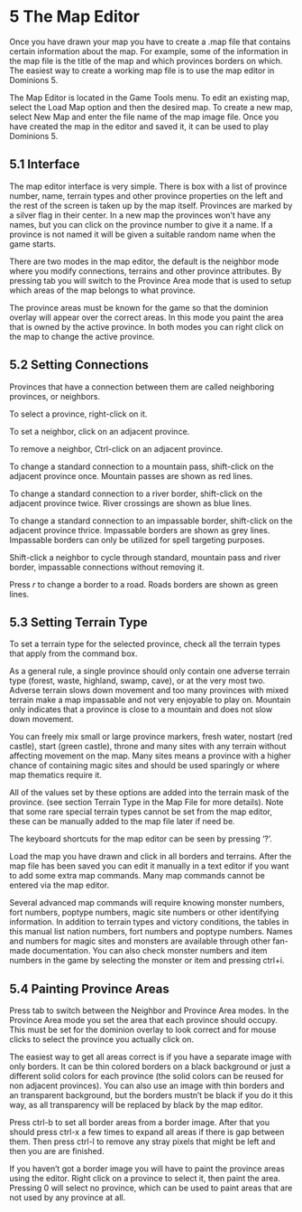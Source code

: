5 The Map Editor
================

Once you have drawn your map you have to create a .map file that contains certain information about the map. For example, some of the information in the map file is the title of the map and which provinces borders on which. The easiest way to create a working map file is to use the map editor in Dominions 5.

The Map Editor is located in the Game Tools menu. To edit an existing map, select the Load Map option and then the desired map. To create a new map, select New Map and enter the file name of the map image file. Once you have created the map in the editor and saved it, it can be used to play Dominions 5.

5.1 Interface
-------------

The map editor interface is very simple. There is box with a list of province number, name, terrain types and other province properties on the left and the rest of the screen is taken up by the map itself. Provinces are marked by a silver flag in their center. In a new map the provinces won’t have any names, but you can click on the province number to give it a name. If a province is not named it will be given a suitable random name when the game starts.

There are two modes in the map editor, the default is the neighbor mode where you modify connections, terrains and other province attributes. By pressing tab you will switch to the Province Area mode that is used to setup which areas of the map belongs to what province.

The province areas must be known for the game so that the dominion overlay will appear over the correct areas. In this mode you paint the area that is owned by the active province. In both modes you can right click on the map to change the active province.

5.2 Setting Connections
-----------------------

Provinces that have a connection between them are called neighboring provinces, or neighbors.

To select a province, right-click on it.

To set a neighbor, click on an adjacent province.

To remove a neighbor, Ctrl-click on an adjacent province.

To change a standard connection to a mountain pass, shift-click on the adjacent province once. Mountain passes are shown as red lines.

To change a standard connection to a river border, shift-click on the adjacent province twice. River crossings are shown as blue lines.

To change a standard connection to an impassable border, shift-click on the adjacent province thrice. Impassable borders are shown as grey lines. Impassable borders can only be utilized for spell targeting purposes.

Shift-click a neighbor to cycle through standard, mountain pass and river border, impassable connections without removing it.

Press _r_ to change a border to a road. Roads borders are shown as green lines.

5.3 Setting Terrain Type
------------------------

To set a terrain type for the selected province, check all the terrain types that apply from the command box.

As a general rule, a single province should only contain one adverse terrain type (forest, waste, highland, swamp, cave), or at the very most two. Adverse terrain slows down movement and too many provinces with mixed terrain make a map impassable and not very enjoyable to play on. Mountain only indicates that a province is close to a mountain and does not slow down movement.

You can freely mix small or large province markers, fresh water, nostart (red castle), start (green castle), throne and many sites with any terrain without affecting movement on the map. Many sites means a province with a higher chance of containing magic sites and should be used sparingly or where map thematics require it.

All of the values set by these options are added into the terrain mask of the province. (see section Terrain Type in the Map File for more details). Note that some rare special terrain types cannot be set from the map editor, these can be manually added to the map file later if need be.

The keyboard shortcuts for the map editor can be seen by pressing ‘?’.

Load the map you have drawn and click in all borders and terrains. After the map file has been saved you can edit it manually in a text editor if you want to add some extra map commands. Many map commands cannot be entered via the map editor.

Several advanced map commands will require knowing monster numbers, fort numbers, poptype numbers, magic site numbers or other identifying information. In addition to terrain types and victory conditions, the tables in this manual list nation numbers, fort numbers and poptype numbers. Names and numbers for magic sites and monsters are available through other fan-made documentation. You can also check monster numbers and item numbers in the game by selecting the monster or item and pressing ctrl+i.

5.4 Painting Province Areas
---------------------------

Press tab to switch between the Neighbor and Province Area modes. In the Province Area mode you set the area that each province should occupy. This must be set for the dominion overlay to look correct and for mouse clicks to select the province you actually click on.

The easiest way to get all areas correct is if you have a separate image with only borders. It can be thin colored borders on a black background or just a different solid colors for each province (the solid colors can be reused for non adjacent provinces). You can also use an image with thin borders and an transparent background, but the borders mustn’t be black if you do it this way, as all transparency will be replaced by black by the map editor.

Press ctrl-b to set all border areas from a border image. After that you should press ctrl-x a few times to expand all areas if there is gap between them. Then press ctrl-l to remove any stray pixels that might be left and then you are are finished.

If you haven’t got a border image you will have to paint the province areas using the editor. Right click on a province to select it, then paint the area. Pressing 0 will select no province, which can be used to paint areas that are not used by any province at all.

